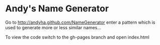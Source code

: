 # Andy's Name Generator

Go to http://andyha.github.com/NameGenerator enter a pattern which is used to generate more or less similar names...

To view the code switch to the gh-pages branch and open index.html